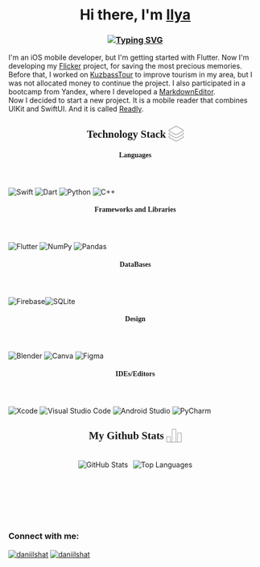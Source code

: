 <h1 align="center">Hi there, I'm <a href="https://t.me/CaS1E" target="_blank">Ilya</a> 
</h1>

<h3 align="center"><a href="https://git.io/typing-svg"><img src="https://readme-typing-svg.herokuapp.com?font=Fira+Code&weight=500&size=24&pause=1000&color=2791FE&center=true&vCenter=true&width=435&lines=%D0%9Cobile+developer%2C+ITMO+student" alt="Typing SVG" /></a></h3>

I'm an iOS mobile developer, but I'm getting started with Flutter. Now I'm developing my [Flicker](https://github.com/WillowRussia/Flicker) project, for saving the most precious memories. Before that, I worked on [KuzbassTour](https://github.com/WillowRussia/KuzbassTour) to improve tourism in my area, but I was not allocated money to continue the project.
I also participated in a bootcamp from Yandex, where I developed a [MarkdownEditor](https://github.com/WillowRussia/MarkdownEditor).  
Now I decided to start a new project. It is a mobile reader that combines UIKit and SwiftUI. And it is called [Readly](https://github.com/WillowRussia/Readly).

<h2 align="center" style="font-weight: bold; font-family: Ubuntu">
    Technology Stack
    <img src="Assets/stack.svg" width="30" style="vertical-align: middle; margin-top: -6px;">
</h2>

####  <header style="font-weight: bold; font-family: Ubuntu"> Languages <header/>
![Swift](https://img.shields.io/badge/swift-F54A2A?style=for-the-badge&logo=swift&logoColor=white)
![Dart](https://img.shields.io/badge/dart-%230175C2.svg?style=for-the-badge&logo=dart&logoColor=white)
![Python](https://img.shields.io/badge/python-3670A0?style=for-the-badge&logo=python&logoColor=ffdd54)
![C++](https://img.shields.io/badge/c++-%2300599C.svg?style=for-the-badge&logo=c%2B%2B&logoColor=white)

####  <header style="font-weight: bold; font-family: Ubuntu"> Frameworks and Libraries <header/>
![Flutter](https://img.shields.io/badge/Flutter-%2302569B.svg?style=for-the-badge&logo=Flutter&logoColor=white)
![NumPy](https://img.shields.io/badge/numpy-%23013243.svg?style=for-the-badge&logo=numpy&logoColor=white)
![Pandas](https://img.shields.io/badge/pandas-%23150458.svg?style=for-the-badge&logo=pandas&logoColor=white)

####  <header style="font-weight: bold; font-family: Ubuntu"> DataBases <header/>
![Firebase](https://img.shields.io/badge/firebase-a08021?style=for-the-badge&logo=firebase&logoColor=ffcd34)![SQLite](https://img.shields.io/badge/sqlite-%2307405e.svg?style=for-the-badge&logo=sqlite&logoColor=white)

####  <header style="font-weight: bold; font-family: Ubuntu"> Design <header/>
![Blender](https://img.shields.io/badge/blender-%23F5792A.svg?style=for-the-badge&logo=blender&logoColor=white)
![Canva](https://img.shields.io/badge/Canva-%2300C4CC.svg?style=for-the-badge&logo=Canva&logoColor=white)
![Figma](https://img.shields.io/badge/figma-%23F24E1E.svg?style=for-the-badge&logo=figma&logoColor=white)

####  <header style="font-weight: bold; font-family: Ubuntu"> IDEs/Editors <header/>
![Xcode](https://img.shields.io/badge/Xcode-007ACC?style=for-the-badge&logo=Xcode&logoColor=white)
![Visual Studio Code](https://img.shields.io/badge/Visual%20Studio%20Code-0078d7.svg?style=for-the-badge&logo=visual-studio-code&logoColor=white)
![Android Studio](https://img.shields.io/badge/android%20studio-346ac1?style=for-the-badge&logo=android%20studio&logoColor=white)
![PyCharm](https://img.shields.io/badge/pycharm-143?style=for-the-badge&logo=pycharm&logoColor=black&color=black&labelColor=green)

<h2 align="center" style="font-weight: bold; font-family: Ubuntu">
    My Github Stats
    <img src="Assets/statistics.svg" width="30" style="vertical-align: middle; margin-top: -6px;">
</h2>

<br/>

<div style="display: flex; flex-wrap: nowrap; justify-content: center; gap: 10px; overflow: auto;">
    <img src="https://github-readme-stats.vercel.app/api?username=WillowRussia&theme=github_dark&show_icons=true" alt="GitHub Stats" style="max-height: 150px; min-height: 100px">
    <img src="https://github-readme-stats.vercel.app/api/top-langs/?username=WillowRussia&layout=compact&langs_count=10&hide_title=true&theme=midnight-purple#gh-dark-mode-only" alt="Top Languages" style="max-height: 150px; min-height: 100px">
</div>
<br/>

### Connect with me:
<p align="left">
<a href="https://t.me/CaS1E" target="blank"><img align="center" src="https://raw.githubusercontent.com/daniilshat/daniilshat/2d7eafe5250314b3d422c86b35de062e0f1f5178/icons/Telegram.svg" alt="daniilshat" height="40" width="40" /></a>
<a href="https://vk.com/ilya_vostrov" target="blank"><img align="center" src="https://raw.githubusercontent.com/daniilshat/daniilshat/2d7eafe5250314b3d422c86b35de062e0f1f5178/icons/vk.svg" alt="daniilshat" height="40" width="40" /></a>
